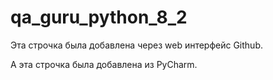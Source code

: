 # qa_guru_python_8_2

Эта строчка была добавлена через web интерфейс Github.

А эта строчка была добавлена из PyCharm. 

